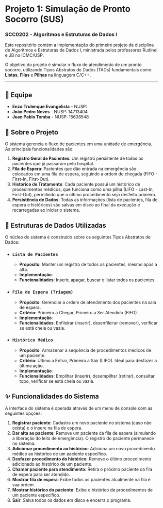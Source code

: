 # Projeto 1: Simulação de Pronto Socorro (SUS)
### SCC0202 - Algoritmos e Estruturas de Dados I

Este repositório contém a implementação do primeiro projeto da disciplina de Algoritmos e Estruturas de Dados I, ministrada pelos professores Rudinei e JB no ICMC/USP.

O objetivo do projeto é simular o fluxo de atendimento de um pronto socorro, utilizando Tipos Abstratos de Dados (TADs) fundamentais como **Listas**, **Filas** e **Pilhas** na linguagem C/C++.

---

## 👥 Equipe
* **Enzo Trulenque Evangelista** - NUSP: 
* **João Pedro Neves** - NUSP: 14713404
* **Juan Pablo Tomba** - NUSP: 15638548

## 📜 Sobre o Projeto

O sistema gerencia o fluxo de pacientes em uma unidade de emergência. As principais funcionalidades são:
1.  **Registro Geral de Pacientes**: Um registro persistente de todos os pacientes que já passaram pelo hospital.
2.  **Fila de Espera**: Pacientes que dão entrada na emergência são colocados em uma fila de espera, seguindo a ordem de chegada (FIFO - First-In, First-Out).
3.  **Histórico de Tratamento**: Cada paciente possui um histórico de procedimentos médicos, que funciona como uma pilha (LIFO - Last-In, First-Out), permitindo que o último procedimento seja desfeito primeiro.
4.  **Persistência de Dados**: Todas as informações (lista de pacientes, fila de espera e históricos) são salvas em disco ao final da execução e recarregadas ao iniciar o sistema.

## 🧱 Estruturas de Dados Utilizadas

O núcleo do sistema é construído sobre os seguintes Tipos Abstratos de Dados:

* ### `Lista de Pacientes`
    * **Propósito**: Manter um registro de todos os pacientes, mesmo após a alta.
    * **Implementação**: 
    * **Funcionalidades**: Inserir, apagar, buscar e listar todos os pacientes.

* ### `Fila de Espera (Triagem)`
    * **Propósito**: Gerenciar a ordem de atendimento dos pacientes na sala de espera.
    * **Critério**: Primeiro a Chegar, Primeiro a Ser Atendido (FIFO).
    * **Implementação**: 
    * **Funcionalidades**: Enfileirar (inserir), desenfileirar (remover), verificar se está cheia ou vazia.

* ### `Histórico Médico`
    * **Propósito**: Armazenar a sequência de procedimentos médicos de um paciente.
    * **Critério**: Último a Entrar, Primeiro a Sair (LIFO). Ideal para desfazer a última ação.
    * **Implementação**: 
    * **Funcionalidades**: Empilhar (inserir), desempilhar (retirar), consultar topo, verificar se está cheia ou vazia.

## ✨ Funcionalidades do Sistema

A interface do sistema é operada através de um menu de console com as seguintes opções:

1.  **Registrar paciente**: Cadastra um novo paciente no sistema (caso não exista) e o insere na fila de espera.
2.  **Dar alta ao paciente**: Remove um paciente da fila de espera (simulando a liberação do leito de emergência). O registro do paciente permanece no sistema.
3.  **Adicionar procedimento ao histórico**: Adiciona um novo procedimento médico ao histórico de um paciente específico.
4.  **Desfazer procedimento do histórico**: Remove o último procedimento adicionado ao histórico de um paciente.
5.  **Chamar paciente para atendimento**: Retira o próximo paciente da fila de espera para ser atendido.
6.  **Mostrar fila de espera**: Exibe todos os pacientes atualmente na fila e sua ordem.
7.  **Mostrar histórico do paciente**: Exibe o histórico de procedimentos de um paciente específico.
8.  **Sair**: Salva todos os dados em disco e encerra o programa.
